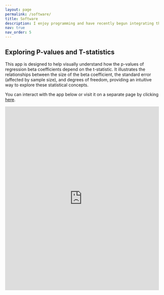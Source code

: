 ```yaml
---
layout: page
permalink: /software/
title: Software
description: I enjoy programming and have recently begun integrating this passion into my teaching, creating apps that simplify complex concepts and make them easier to understand. Below is a list of the apps I have developed.
nav: true
nav_order: 5
---
```



## Exploring P-values and T-statistics

This app is designed to help visually understand how the p-values of regression beta coefficients depend on the t-statistic. It illustrates the relationships between the size of the beta coefficient, the standard error (affected by sample size), and degrees of freedom, providing an intuitive way to explore these statistical concepts.

You can interact with the app below or visit it on a separate page by clicking [here](https://acanalejo.shinyapps.io/12_session12/).

<iframe src="https://acanalejo.shinyapps.io/12_session12/" 
        width="100%" 
        height="600px" 
        frameborder="0" 
        allowfullscreen>
</iframe>
